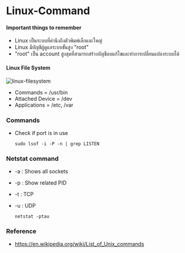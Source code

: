 # Linux-Command

#### Important things to remember

- Linux เป็นระบบที่คำนึงถึงตัวพิมพ์เล็กและใหญ่
- Linux มีบัญชีผู้ดูแลระบบขั้นสูง "root"
- "root" เป็น account สูงสุดที่สามารถสร้างบัญชีลบแก้ไขและทำการเปลี่ยนแปลงระบบได้

#### Linux File System

![linux-filesystem](https://user-images.githubusercontent.com/15135199/100316088-66e4f380-2fec-11eb-9566-b1bea2de44bb.png)

- Commands = /usr/bin
- Attached Device = /dev
- Applications = /etc, /var

### Commands

- Check if port is in use

      sudo lsof -i -P -n | grep LISTEN

### Netstat command

- -a : Shows all sockets
- -p : Show related PID
- -t : TCP
- -u : UDP

      netstat -ptau

### Reference

- https://en.wikipedia.org/wiki/List_of_Unix_commands
